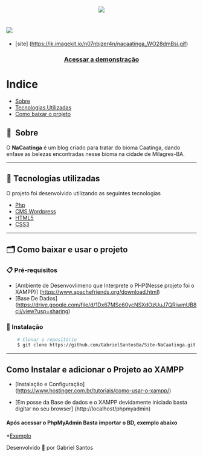 <h1 align="center">
    <img src="https://ik.imagekit.io/n07nbjzer4n/logo-marca-sm_Cob6lX38O.svg">
</h1>

<h1>
    <img src="https://ik.imagekit.io/n07nbjzer4n/nacaatinga_WO28dmBsi.gif">
</h1>

* [site] (https://ik.imagekit.io/n07nbjzer4n/nacaatinga_WO28dmBsi.gif)

<h3 align="center">
    <a href="https://nacaatinga.com.br/">Acessar a demonstração</a>
</h3>

# Indice

* [Sobre](#-sobre)
* [Tecnologias Utilizadas](#-tecnologias-utilizadas)
* [Como baixar o projeto](#-Como-baixar-e-usar-o-projeto)

## 🔖&nbsp; Sobre

O **NaCaatinga** é um blog criado para tratar do bioma Caatinga, dando enfase as belezas encontradas nesse bioma na cidade de Milagres-BA.

---

## 🚀 Tecnologias utilizadas

O projeto foi desenvolvido utilizando as seguintes tecnologias

* [Php](https://www.php.net/manual/pt_BR/index.php)
* [CMS Wordpress](https://developer.wordpress.org/reference/)
* [HTML5](https://www.w3c.br/pub/Cursos/CursoHTML5/html5-web.pdf)
* [CSS3](https://www.w3c.br/divulgacao/guiasreferencia/css2/)

---

## 🗂 Como baixar e usar o projeto

### 📋 Pré-requisitos

* [Ambiente de Desenvovlimeno que Interprete o PHP(Nesse projeto foi o XAMPP)] (https://www.apachefriends.org/download.html)
* [Base De Dados] (https://drive.google.com/file/d/1Dx67MSc60ycNSXdOzUuJ7QRiwmUB8cii/view?usp=sharing)

### 🔧 Instalação

```bash
    # Clonar o repositório
    $ git clone https://github.com/GabrielSantosBa/Site-NaCaatinga.git    
```
---
## Como Instalar e adicionar o Projeto ao XAMPP

* [Instalação e Configuração] (https://www.hostinger.com.br/tutoriais/como-usar-o-xampp/)
 
* [Em posse da Base de dados e o XAMPP devidamente iniciado basta digitar no seu browser] (http://localhost/phpmyadmin)
 
#### Após acessar o PhpMyAdmin Basta importar o BD, exemplo abaixo
 *[Exemplo](https://ik.imagekit.io/n07nbjzer4n/php-myadmin_wIHbnjVYJ.png)



Desenvolvido 💜 por Gabriel Santos
